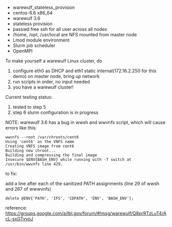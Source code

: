 * warewulf_stateless_provision
* centos-6.6 x86_64
* warewulf 3.6
* stateless provision
* passwd free ssh for all user across all nodes
* /home, /opt, /usr/local are NFS mounted from master node
* Lmod module environment
* Slurm job scheduler
* OpenMPI

To make yourself a warewulf Linux cluster, do 

1. configure eth0 as DHCP and eth1 static internal(172.16.2.250 for this demo) on master node, bring up network
2. run scripts in order, no input needed
3. you have a warewulf cluster!

Current testing status:

1. tested to step 5
2. step 6 slurm configuration is in progress


NOTE:
warewulf 3.6 has a bug in wwsh and wwvnfs script, which will cause errors like this:
```
wwvnfs --root /var/chroots/cent6
Using 'cent6' as the VNFS name
Creating VNFS image from cent6
Building new chroot...
Building and compressing the final image
Insecure $ENV{BASH_ENV} while running with -T switch at /usr/bin/wwvnfs line 429.
```
to fix: 

add a line after each of the sanitized PATH assignments (line 29 of wwsh and 267 of wwwvnfs)
```
delete @ENV{'PATH', 'IFS', 'CDPATH', 'ENV', 'BASH_ENV'};
```
reference: https://groups.google.com/a/lbl.gov/forum/#!msg/warewulf/Q8prRTzLuT4/AcL-sxGTvyoJ
